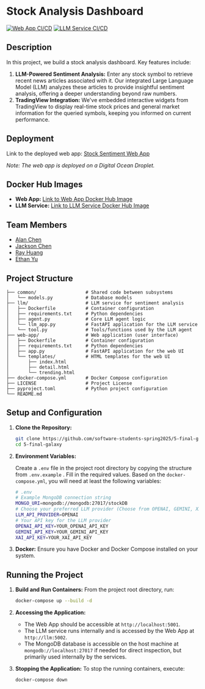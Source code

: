 # Stock Analysis Dashboard

[![Web App CI/CD](https://github.com/software-students-spring2025/5-final-galaxy/actions/workflows/web-app.yml/badge.svg)](https://github.com/software-students-spring2025/5-final-galaxy/actions/workflows/web-app.yml)
[![LLM Service CI/CD](https://github.com/software-students-spring2025/5-final-galaxy/actions/workflows/llm.yml/badge.svg)](https://github.com/software-students-spring2025/5-final-galaxy/actions/workflows/llm.yml)

## Description

In this project, we build a stock analysis dashboard. Key features include:

1.  **LLM-Powered Sentiment Analysis:** Enter any stock symbol to retrieve recent news articles associated with it. Our integrated Large Language Model (LLM) analyzes these articles to provide insightful sentiment analysis, offering a deeper understanding beyond raw numbers.
2.  **TradingView Integration:** We've embedded interactive widgets from TradingView to display real-time stock prices and general market information for the queried symbols, keeping you informed on current performance.

## Deployment

Link to the deployed web app: [Stock Sentiment Web App](http://129.212.132.49:5001/)

*Note: The web app is deployed on a Digital Ocean Droplet.*

## Docker Hub Images

-   **Web App:** [Link to Web App Docker Hub Image](https://hub.docker.com/r/zzxxchen/stock-sentiment-web)
-   **LLM Service:** [Link to LLM Service Docker Hub Image](https://hub.docker.com/r/zzxxchen/stock-sentiment-llm)

## Team Members

-   [Alan Chen](https://github.com/Chen-zexi)
-   [Jackson Chen](https://github.com/jaxxjj)
-   [Ray Huang](https://github.com/RayHuang3339)
-   [Ethan Yu](https://github.com/ethanyuu910)

## Project Structure

```
├── common/                  # Shared code between subsystems
│   └── models.py            # Database models 
├── llm/                     # LLM service for sentiment analysis
│   ├── Dockerfile           # Container configuration
│   ├── requirements.txt     # Python dependencies
│   ├── agent.py             # Core LLM agent logic
│   └── llm_app.py           # FastAPI application for the LLM service
│   └── tool.py              # Tools/functions used by the LLM agent
├── web-app/                 # Web application (user interface)
│   ├── Dockerfile           # Container configuration
│   ├── requirements.txt     # Python dependencies
│   ├── app.py               # FastAPI application for the web UI
│   └── templates/           # HTML templates for the web UI
│       ├── index.html
│       ├── detail.html
│       └── trending.html
├── docker-compose.yml       # Docker Compose configuration
├── LICENSE                  # Project License
├── pyproject.toml           # Python project configuration
└── README.md                
```

## Setup and Configuration

1.  **Clone the Repository:**
    ```bash
    git clone https://github.com/software-students-spring2025/5-final-galaxy.git
    cd 5-final-galaxy
    ```

2.  **Environment Variables:**

    Create a `.env` file in the project root directory by copying the structure from `.env.example` . Fill in the required values. Based on the `docker-compose.yml`, you will need at least the following variables:

    ```bash
    # .env
    # Example MongoDB connection string
    MONGO_URI=mongodb://mongodb:27017/stockDB 
    # Choose your preferred LLM provider (Choose from OPENAI, GEMINI, XAI)              
    LLM_API_PROVIDER=OPENAI
    # Your API key for the LLM provider
    OPENAI_API_KEY=YOUR_OPENAI_API_KEY        
    GEMINI_API_KEY=YOUR_GEMINI_API_KEY        
    XAI_API_KEY=YOUR_XAI_API_KEY      
    ```


3.  **Docker:**
    Ensure you have Docker and Docker Compose installed on your system.

## Running the Project

1.  **Build and Run Containers:**
    From the project root directory, run:
    ```bash
    docker-compose up --build -d
    ```

2.  **Accessing the Application:**
    -   The Web App should be accessible at `http://localhost:5001`.
    -   The LLM service runs internally and is accessed by the Web App at `http://llm:5002`.
    -   The MongoDB database is accessible on the host machine at `mongodb://localhost:27017` if needed for direct inspection, but primarily used internally by the services.

3.  **Stopping the Application:**
    To stop the running containers, execute:
    ```bash
    docker-compose down
    ```
